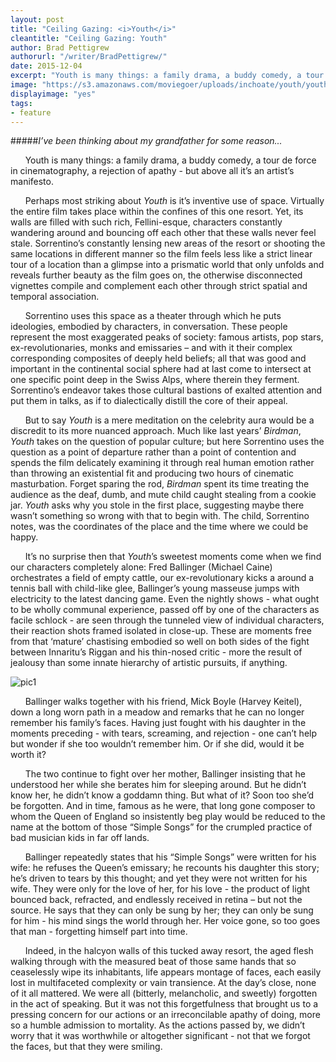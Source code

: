 ```yaml
---
layout: post
title: "Ceiling Gazing: <i>Youth</i>"
cleantitle: "Ceiling Gazing: Youth"
author: Brad Pettigrew
authorurl: "/writer/BradPettigrew/"
date: 2015-12-04
excerpt: "Youth is many things: a family drama, a buddy comedy, a tour de force in cinematography, a rejection of apathy - but above all it’s an artist’s manifesto."
image: "https://s3.amazonaws.com/moviegoer/uploads/inchoate/youth/youth2.jpg"
displayimage: "yes"
tags: 
- feature
---
```


#####*I’ve been thinking about my grandfather for some reason...*


&nbsp;&nbsp;&nbsp;&nbsp;&nbsp;&nbsp;Youth is many things: a family drama, a buddy comedy, a tour de force in cinematography, a rejection of apathy - but above all it’s an artist’s manifesto.

&nbsp;&nbsp;&nbsp;&nbsp;&nbsp;&nbsp;Perhaps most striking about *Youth* is it’s inventive use of space. Virtually the entire film takes place within the confines of this one resort. Yet, its walls are filled with such rich, Fellini-esque, characters constantly wandering around and bouncing off each other that these walls never feel stale. Sorrentino’s constantly lensing new areas of the resort or shooting the same locations in different manner so the film feels less like a strict linear tour of a location than a glimpse into a prismatic world that only unfolds and reveals further beauty as the film goes on, the otherwise disconnected vignettes compile and complement each other through strict spatial and temporal association.

&nbsp;&nbsp;&nbsp;&nbsp;&nbsp;&nbsp;Sorrentino uses this space as a theater through which he puts ideologies, embodied by characters, in conversation. These people represent the most exaggerated peaks of society: famous artists, pop stars, ex-revolutionaries, monks and emissaries – and with it their complex corresponding composites of deeply held beliefs; all that was good and important in the continental social sphere had at last come to intersect at one specific point deep in the Swiss Alps, where therein they ferment. Sorrentino’s endeavor takes those cultural bastions of exalted attention and put them in talks, as if to dialectically distill the core of their appeal. 

&nbsp;&nbsp;&nbsp;&nbsp;&nbsp;&nbsp;But to say *Youth* is a mere meditation on the celebrity aura would be a discredit to its more nuanced approach. Much like last years’ *Birdman*, *Youth* takes on the question of popular culture; but here Sorrentino uses the question as a point of departure rather than a point of contention and spends the film delicately examining it through real human emotion rather than throwing an existential fit and producing two hours of cinematic masturbation. Forget sparing the rod, *Birdman* spent its time treating the audience as the deaf, dumb, and mute child caught stealing from a cookie jar. *Youth* asks why you stole in the first place, suggesting maybe there wasn’t something so wrong with that to begin with. The child, Sorrentino notes, was the coordinates of the place and the time where we could be happy.

&nbsp;&nbsp;&nbsp;&nbsp;&nbsp;&nbsp;It’s no surprise then that *Youth*’s sweetest moments come when we find our characters completely alone: Fred Ballinger (Michael Caine) orchestrates a field of empty cattle, our ex-revolutionary kicks a around a tennis ball with child-like glee, Ballinger’s young masseuse jumps with electricity to the latest dancing game. Even the nightly shows - what ought to be wholly communal experience, passed off by one of the characters as facile schlock - are seen through the tunneled view of individual characters, their reaction shots framed isolated in close-up. These are moments free from that ‘mature’ chastising embodied so well on both sides of the fight between Innaritu’s Riggan and his thin-nosed critic - more the result of jealousy than some innate hierarchy of artistic pursuits, if anything.

![pic1](https://s3.amazonaws.com/moviegoer/uploads/inchoate/youth/youth.jpg)

&nbsp;&nbsp;&nbsp;&nbsp;&nbsp;&nbsp;Ballinger walks together with his friend, Mick Boyle (Harvey Keitel), down a long worn path in a meadow and remarks that he can no longer remember his family’s faces. Having just fought with his daughter in the moments preceding - with tears, screaming, and rejection - one can’t help but wonder if she too wouldn’t remember him. Or if she did, would it be worth it? 

&nbsp;&nbsp;&nbsp;&nbsp;&nbsp;&nbsp;The two continue to fight over her mother, Ballinger insisting that he understood her while she berates him for sleeping around. But he didn’t know her, he didn’t know a goddamn thing. But what of it? Soon too she’d be forgotten. And in time, famous as he were, that long gone composer to whom the Queen of England so insistently beg play would be reduced to the name at the bottom of those “Simple Songs” for the crumpled practice of bad musician kids in far off lands.

&nbsp;&nbsp;&nbsp;&nbsp;&nbsp;&nbsp;Ballinger repeatedly states that his “Simple Songs” were written for his wife: he refuses the Queen’s emissary; he recounts his daughter this story; he’s driven to tears by this thought; and yet they were not written for his wife. They were only for the love of her, for his love - the product of light bounced back, refracted, and endlessly received in retina – but not the source. He says that they can only be sung by her; they can only be sung for him - his mind sings the world through her. Her voice gone, so too goes that man - forgetting himself part into time. 

&nbsp;&nbsp;&nbsp;&nbsp;&nbsp;&nbsp;Indeed, in the halcyon walls of this tucked away resort, the aged flesh walking through with the measured beat of those same hands that so ceaselessly wipe its inhabitants, life appears montage of faces, each easily lost in multifaceted complexity or vain transience. At the day’s close, none of it all mattered. We were all (bitterly, melancholic, and sweetly) forgotten in the act of speaking. But it was not this forgetfulness that brought us to a pressing concern for our actions or an irreconcilable apathy of doing, more so a humble admission to mortality.  As the actions passed by, we didn’t worry that it was worthwhile or altogether significant - not that we forgot the faces, but that they were smiling. 

